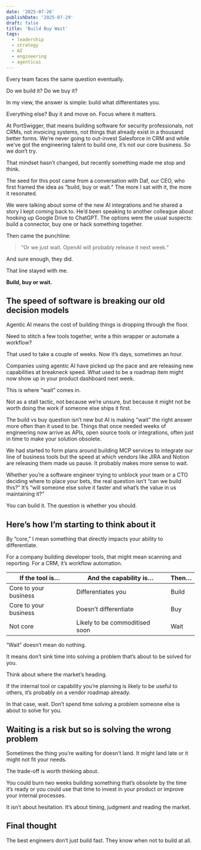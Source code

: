 ```yaml
---
date: '2025-07-26'
publishDate: '2025-07-29'
draft: false
title: 'Build Buy Wait'
tags:
  - leadership
  - strategy
  - AI
  - engineering
  - agenticai
---
```


Every team faces the same question eventually.

Do we build it? Do we buy it?

In my view, the answer is simple: build what differentiates you.

Everything else? Buy it and move on. Focus where it matters.

At PortSwigger, that means building software for security professionals, not CRMs, not invoicing systems, not things that already exist in a thousand better forms. We’re never going to out-invest Salesforce in CRM and while we’ve got the engineering talent to build one, it’s not our core business. So we don’t try.

That mindset hasn’t changed, but recently something made me stop and think.

The seed for this post came from a conversation with Daf, our CEO, who first framed the idea as “build, buy or wait.” The more I sat with it, the more it resonated.

We were talking about some of the new AI integrations and he shared a story I kept coming back to. He’d been speaking to another colleague about hooking up Google Drive to ChatGPT. The options were the usual suspects: build a connector, buy one or hack something together.

Then came the punchline:

> “Or we just wait. OpenAI will probably release it next week.”
> 

And sure enough, they did.

That line stayed with me.

**Build, buy or wait.**

## **The speed of software is breaking our old decision models**

Agentic AI means the cost of building things is dropping through the floor.

Need to stitch a few tools together, write a thin wrapper or automate a workflow?

That used to take a couple of weeks. Now it’s days, sometimes an hour.

Companies using agentic AI have picked up the pace and are releasing new capabilities at breakneck speed. What used to be a roadmap item might now show up in your product dashboard next week.

This is where “wait” comes in.

Not as a stall tactic, not because we’re unsure, but because it might not be worth doing the work if someone else ships it first.

The build vs buy question isn’t new but AI is making “wait” the right answer more often than it used to be. Things that once needed weeks of engineering now arrive as APIs, open source tools or integrations, often just in time to make your solution obsolete.

We had started to form plans around building MCP services to integrate our line of business tools but the speed at which vendors like JIRA and Notion are releasing them made us pause. It probably makes more sense to wait.

Whether you’re a software engineer trying to unblock your team or a CTO deciding where to place your bets, the real question isn’t “can we build this?” It’s “will someone else solve it faster and what’s the value in us maintaining it?”

You can build it. The question is whether you should.

## **Here’s how I’m starting to think about it**

By “core,” I mean something that directly impacts your ability to differentiate.

For a company building developer tools, that might mean scanning and reporting. For a CRM, it’s workflow automation.

| **If the tool is…** | **And the capability is…** | **Then…** |
| --- | --- | --- |
| Core to your business | Differentiates you | Build |
| Core to your business | Doesn’t differentiate | Buy |
| Not core | Likely to be commoditised soon | Wait |

“Wait” doesn’t mean do nothing.

It means don’t sink time into solving a problem that’s about to be solved for you.

Think about where the market’s heading.

If the internal tool or capability you’re planning is likely to be useful to others, it’s probably on a vendor roadmap already.

In that case, wait. Don’t spend time solving a problem someone else is about to solve for you.

## **Waiting is a risk but so is solving the wrong problem**

Sometimes the thing you’re waiting for doesn’t land. It might land late or it might not fit your needs.

The trade-off is worth thinking about.

You could burn two weeks building something that’s obsolete by the time it’s ready or you could use that time to invest in your product or improve your internal processes.

It isn’t about hesitation. It’s about timing, judgment and reading the market.

## **Final thought**

The best engineers don’t just build fast. They know when not to build at all.
